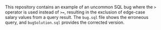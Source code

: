 This repository contains an example of an uncommon SQL bug where the `>` operator is used instead of `>=`, resulting in the exclusion of edge-case salary values from a query result. The `bug.sql` file shows the erroneous query, and `bugSolution.sql` provides the corrected version.